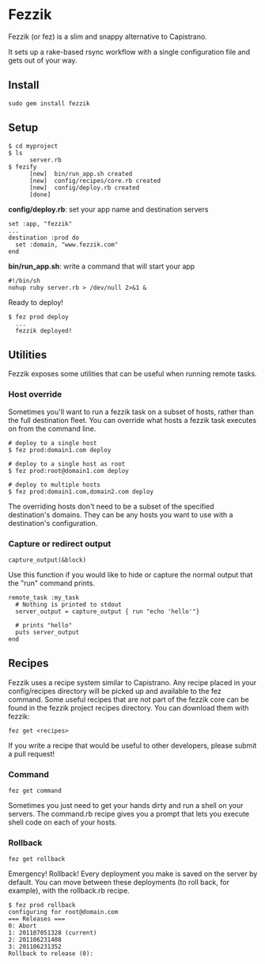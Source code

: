 # Fezzik

Fezzik (or fez) is a slim and snappy alternative to Capistrano.

It sets up a rake-based rsync workflow with a single configuration file
and gets out of your way.

## Install

    sudo gem install fezzik

## Setup

    $ cd myproject
    $ ls
          server.rb
    $ fezify
          [new]  bin/run_app.sh created
          [new]  config/recipes/core.rb created
          [new]  config/deploy.rb created
          [done]

**config/deploy.rb**: set your app name and destination servers

    set :app, "fezzik"
    ...
    destination :prod do
      set :domain, "www.fezzik.com"
    end

**bin/run_app.sh**: write a command that will start your app

    #!/bin/sh
    nohup ruby server.rb > /dev/null 2>&1 &

Ready to deploy!

    $ fez prod deploy
      ...
      fezzik deployed!

## Utilities

Fezzik exposes some utilities that can be useful when running remote tasks.

### Host override

Sometimes you'll want to run a fezzik task on a subset of hosts, rather than the full destination fleet.
You can override what hosts a fezzik task executes on from the command line.

    # deploy to a single host
    $ fez prod:domain1.com deploy

    # deploy to a single host as root
    $ fez prod:root@domain1.com deploy

    # deploy to multiple hosts
    $ fez prod:domain1.com,domain2.com deploy

The overriding hosts don't need to be a subset of the specified destination's domains.
They can be any hosts you want to use with a destination's configuration.

### Capture or redirect output

    capture_output(&block)

Use this function if you would like to hide or capture the normal output that the "run" command prints.

    remote_task :my_task
      # Nothing is printed to stdout
      server_output = capture_output { run "echo 'hello'"}

      # prints "hello"
      puts server_output
    end

## Recipes

Fezzik uses a recipe system similar to Capistrano. Any recipe placed in your config/recipes directory will be
picked up and available to the fez command. Some useful recipes that are not part of the fezzik core can be
found in the fezzik project recipes directory. You can download them with fezzik:

    fez get <recipes>

If you write a recipe that would be useful to other developers, please submit a pull request!

### Command

    fez get command

Sometimes you just need to get your hands dirty and run a shell on your servers.
The command.rb recipe gives you a prompt that lets you execute shell code on each of your hosts.

### Rollback

    fez get rollback

Emergency! Rollback! Every deployment you make is saved on the server by default.
You can move between these deployments (to roll back, for example), with the rollback.rb recipe.

    $ fez prod rollback
    configuring for root@domain.com
    === Releases ===
    0: Abort
    1: 201107051328 (current)
    2: 201106231408
    3: 201106231352
    Rollback to release (0):

